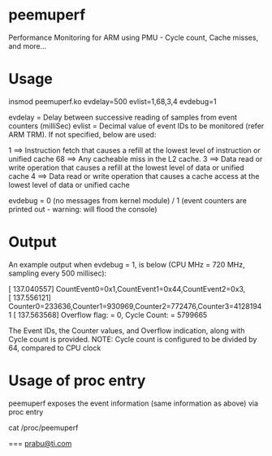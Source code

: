 peemuperf
=========

Performance Monitoring for ARM using PMU - Cycle count, Cache misses, and more...

Usage
=========
insmod peemuperf.ko evdelay=500 evlist=1,68,3,4 evdebug=1

evdelay = Delay between successive reading of samples from event counters (milliSec)
evlist = Decimal value of event IDs to be monitored (refer ARM TRM). If not specified, below are used:

1 ==> Instruction fetch that causes a refill at the lowest level of instruction or unified cache
68 ==> Any cacheable miss in the L2 cache.
3 ==> Data read or write operation that causes a refill at the lowest level of data or unified cache
4 ==> Data read or write operation that causes a cache access at the lowest level of data or unified cache

evdebug = 0 (no messages from kernel module) / 1 (event counters are printed out - warning: will flood the console)

Output
=======
An example output when evdebug = 1, is below (CPU MHz = 720 MHz, sampling every 500 millisec):

[  137.040557] CountEvent0=0x1,CountEvent1=0x44,CountEvent2=0x3,              
[  137.556121] Counter0=233636,Counter1=930969,Counter2=772476,Counter3=41281941
[  137.563568] Overflow flag: = 0, Cycle Count: = 5799665                       

The Event IDs, the Counter values, and Overflow indication, along with Cycle count is provided.
NOTE: Cycle count is configured to be divided by 64, compared to CPU clock

Usage of proc entry
===================
peemuperf exposes the event information (same information as above) via proc entry

cat /proc/peemuperf



===
prabu@ti.com
